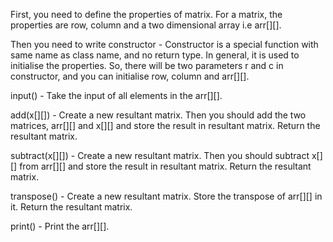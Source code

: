 First, you need to define the properties of matrix.
For a matrix, the properties are row, column and a two dimensional array i.e arr[][].

Then you need to write constructor -
Constructor is a special function with same name as class name, and no return type.
In general, it is used to initialise the properties.
So, there will be two parameters r and c in constructor, and you can initialise row, column and arr[][].

input() -
Take the input of all elements in the arr[][].

add(x[][]) -
Create a new resultant matrix.
Then you should add the two matrices, arr[][] and x[][] and store the result in resultant matrix.
Return the resultant matrix.

subtract(x[][]) -
Create a new resultant matrix.
Then you should subtract x[][] from arr[][] and store the result in resultant matrix.
Return the resultant matrix.

transpose() -
Create a new resultant matrix.
Store the transpose of arr[][] in it.
Return the resultant matrix.

print() -
Print the arr[][].